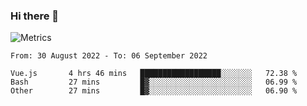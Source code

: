 ### Hi there 👋

![Metrics](https://github.com/radoapx/radoapx/blob/main/github-metrics.svg)

<!--START_SECTION:waka-->

```text
From: 30 August 2022 - To: 06 September 2022

Vue.js       4 hrs 46 mins   ██████████████████░░░░░░░   72.38 %
Bash         27 mins         █▓░░░░░░░░░░░░░░░░░░░░░░░   06.99 %
Other        27 mins         █▓░░░░░░░░░░░░░░░░░░░░░░░   06.90 %
```

<!--END_SECTION:waka-->

<!--
**radoapx/radoapx** is a ✨ _special_ ✨ repository because its `README.md` (this file) appears on your GitHub profile.

Here are some ideas to get you started:

- 🔭 I’m currently working on ...
- 🌱 I’m currently learning ...
- 👯 I’m looking to collaborate on ...
- 🤔 I’m looking for help with ...
- 💬 Ask me about ...
- 📫 How to reach me: ...
- 😄 Pronouns: ...
- ⚡ Fun fact: ...
-->
